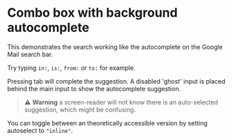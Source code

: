 # Combo box with background autocomplete

This demonstrates the search working like the autocomplete on the Google Mail search bar.

Try typing `in:`, `is:`, `from:` or `to:` for example.

Pressing tab will complete the suggestion.  A disabled 'ghost' input is placed behind the main input to
show the autocomplete suggestion.

> :warning: **Warning** a screen-reader will not know there is an
> auto-selected suggestion, which might be confusing.

You can toggle between an theoretically accessible version by setting autoselect to `"inline"`.
